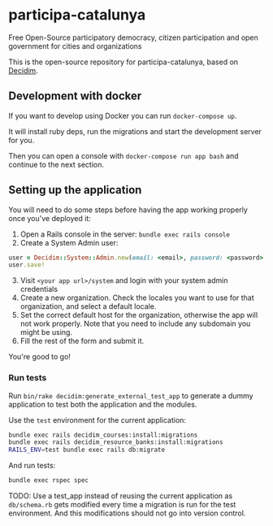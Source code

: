 # participa-catalunya

Free Open-Source participatory democracy, citizen participation and open government for cities and organizations

This is the open-source repository for participa-catalunya, based on [Decidim](https://github.com/decidim/decidim).

## Development with docker

If you want to develop using Docker you can run `docker-compose up`.

It will install ruby deps, run the migrations and start the development server for you.

Then you can open a console with `docker-compose run app bash` and continue to the next section.

## Setting up the application

You will need to do some steps before having the app working properly once you've deployed it:

1. Open a Rails console in the server: `bundle exec rails console`
2. Create a System Admin user:
```ruby
user = Decidim::System::Admin.new(email: <email>, password: <password>, password_confirmation: <password>)
user.save!
```
3. Visit `<your app url>/system` and login with your system admin credentials
4. Create a new organization. Check the locales you want to use for that organization, and select a default locale.
5. Set the correct default host for the organization, otherwise the app will not work properly. Note that you need to include any subdomain you might be using.
6. Fill the rest of the form and submit it.

You're good to go!

### Run tests

Run `bin/rake decidim:generate_external_test_app` to generate a dummy application to test both the application and the modules.

Use the `test` environment for the current application:

```bash
bundle exec rails decidim_courses:install:migrations
bundle exec rails decidim_resource_banks:install:migrations
RAILS_ENV=test bundle exec rails db:migrate
```

And run tests:

```bash
bundle exec rspec spec
```

TODO: Use a test_app instead of reusing the current application as `db/schema.rb` gets modified every time a migration is run for the test environment. And this modifications should not go into version control.
